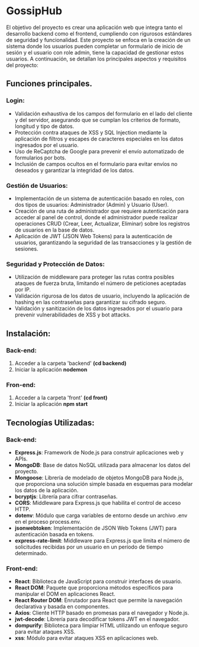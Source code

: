 # GossipHub
El objetivo del proyecto es crear una aplicación web que integra tanto el desarrollo backend como el frontend, cumpliendo con rigurosos estándares de seguridad y funcionalidad. Este proyecto se enfoca en la creación de un sistema donde los usuarios pueden completar un formulario de inicio de sesión y el usuario con role admin, tiene la capacidad de gestionar estos usuarios. A continuación, se detallan los principales aspectos y requisitos del proyecto:

## Funciones principales.

### Login:
- Validación exhaustiva de los campos del formulario en el lado del cliente y del servidor, asegurando que se cumplan los criterios de formato, longitud y tipo de datos.
- Protección contra ataques de XSS y SQL Injection mediante la aplicación de filtros y escapes de caracteres especiales en los datos ingresados por el usuario.
- Uso de ReCaptcha de Google para prevenir el envío automatizado de formularios por bots.
- Inclusión de campos ocultos en el formulario para evitar envíos no deseados y garantizar la integridad de los datos.

### Gestión de Usuarios:
- Implementación de un sistema de autenticación basado en roles, con dos tipos de usuarios: Administrador (Admin) y Usuario (User).
- Creación de una ruta de administrador que requiere autenticación para acceder al panel de control, donde el administrador puede realizar operaciones CRUD (Crear, Leer, Actualizar, Eliminar) sobre los registros de usuarios en la base de datos.
- Aplicación de JWT (JSON Web Tokens) para la autenticación de usuarios, garantizando la seguridad de las transacciones y la gestión de sesiones.

### Seguridad y Protección de Datos:
- Utilización de middleware para proteger las rutas contra posibles ataques de fuerza bruta, limitando el número de peticiones aceptadas por IP.
- Validación rigurosa de los datos de usuario, incluyendo la aplicación de hashing en las contraseñas para garantizar su cifrado seguro.
- Validación y sanitización de los datos ingresados por el usuario para prevenir vulnerabilidades de XSS y bot attacks.

## Instalación:

### Back-end:
1. Acceder a la carpeta 'backend'
 **(cd backend)**
2. Iniciar la aplicación
**nodemon**

### Fron-end: 
1. Acceder a la carpeta 'front'
 **(cd front)**
2. Iniciar la aplicación
**npm start**

## Tecnologías Utilizadas:

### Back-end:
- **Express.js**: Framework de Node.js para construir aplicaciones web y APIs.
- **MongoDB**: Base de datos NoSQL utilizada para almacenar los datos del proyecto.
- **Mongoose**: Librería de modelado de objetos MongoDB para Node.js, que proporciona una solución simple basada en esquemas para modelar los datos de la aplicación.
- **bcryptjs**: Librería para cifrar contraseñas.
- **CORS**: Middleware para Express.js que habilita el control de acceso HTTP.
- **dotenv**: Módulo que carga variables de entorno desde un archivo .env en el proceso process.env.
- **jsonwebtoken**: Implementación de JSON Web Tokens (JWT) para autenticación basada en tokens.
- **express-rate-limit**: Middleware para Express.js que limita el número de solicitudes recibidas por un usuario en un período de tiempo determinado.

### Front-end: 
- **React**: Biblioteca de JavaScript para construir interfaces de usuario.
- **React DOM**: Paquete que proporciona métodos específicos para manipular el DOM en aplicaciones React.
- **React Router DOM**: Enrutador para React que permite la navegación declarativa y basada en componentes.
- **Axios**: Cliente HTTP basado en promesas para el navegador y Node.js.
- **jwt-decode**: Librería para decodificar tokens JWT en el navegador.
- **dompurify**: Biblioteca para limpiar HTML utilizando un enfoque seguro para evitar ataques XSS.
- **xss**: Módulo para evitar ataques XSS en aplicaciones web.